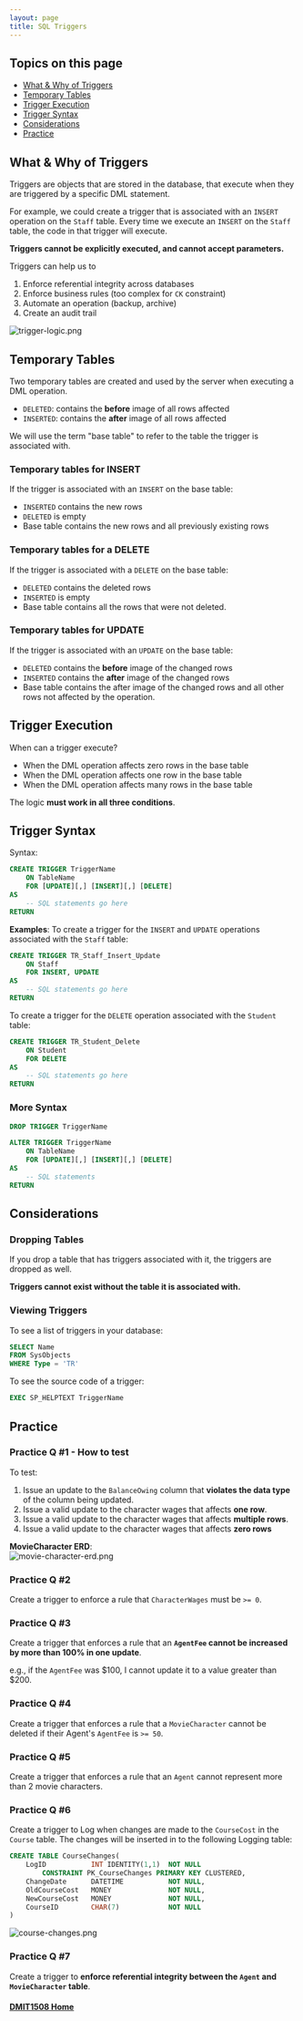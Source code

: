 ```yaml
---
layout: page
title: SQL Triggers
---
```


## Topics on this page
* [What & Why of Triggers](#whatwhy)
* [Temporary Tables](#temp)
* [Trigger Execution](#execute)
* [Trigger Syntax](#syntax)
* [Considerations](#considerations)
* [Practice](#practice)

## <a ID="whatwhy">What & Why of Triggers</a>
Triggers are objects that are stored in the database, that execute when they are triggered by a specific DML statement.

For example, we could create a trigger that is associated with an `INSERT` operation on the `Staff` table. Every time we execute an `INSERT` on the `Staff` table, the code in that trigger will execute.

**Triggers cannot be explicitly executed, and cannot accept parameters.**

Triggers can help us to
1. Enforce referential integrity across databases
2. Enforce business rules (too complex for `CK` constraint)
3. Automate an operation (backup, archive)
4. Create an audit trail

![trigger-logic.png](images/dml-trigger-logic.jpg)

## <a ID="temp">Temporary Tables</a>
Two temporary tables are created and used by the server when executing a DML operation.
* `DELETED`: contains the **before** image of all rows affected
* `INSERTED`: contains the **after** image of all rows affected

We will use the term "base table" to refer to the table the trigger is associated with.

### Temporary tables for INSERT
If the trigger is associated with an `INSERT` on the base table:
* `INSERTED` contains the new rows
* `DELETED` is empty
*  Base table contains the new rows and all previously existing rows

### Temporary tables for a DELETE
If the trigger is associated with a `DELETE` on the base table:
* `DELETED` contains the deleted rows
* `INSERTED` is empty
* Base table contains all the rows that were not deleted.

### Temporary tables for UPDATE
If the trigger is associated with an `UPDATE` on the base table:
* `DELETED` contains the **before** image of the changed rows
* `INSERTED` contains the **after** image of the changed rows
* Base table contains the after image of the changed rows and all other rows not affected by the operation.

## <a ID="execute">Trigger Execution</a>
When can a trigger execute?
* When the DML operation affects zero rows in the base table
* When the DML operation affects one row in the base table
* When the DML operation affects many rows in the base table

The logic **must work in all three conditions**.

## <a ID="syntax">Trigger Syntax</a>
Syntax:

```sql
CREATE TRIGGER TriggerName
    ON TableName
    FOR [UPDATE][,] [INSERT][,] [DELETE]
AS
    -- SQL statements go here
RETURN
```

**Examples**:
To create a trigger for the `INSERT` and `UPDATE` operations associated with the `Staff` table:

```sql
CREATE TRIGGER TR_Staff_Insert_Update
    ON Staff 
    FOR INSERT, UPDATE
AS
    -- SQL statements go here
RETURN
```

To create a trigger for the `DELETE` operation associated with the `Student` table:

```sql
CREATE TRIGGER TR_Student_Delete
    ON Student 
    FOR DELETE	
AS
    -- SQL statements go here
RETURN
```

### More Syntax

```sql
DROP TRIGGER TriggerName

ALTER TRIGGER TriggerName
    ON TableName
    FOR [UPDATE][,] [INSERT][,] [DELETE]	
AS
    -- SQL statements
RETURN
```

## <a ID="considerations">Considerations</a>
### Dropping Tables
If you drop a table that has triggers associated with it, the triggers are dropped as well.

**Triggers cannot exist without the table it is associated with.**

### Viewing Triggers
To see a list of triggers in your database:

```sql
SELECT Name 
FROM SysObjects 
WHERE Type = 'TR'
```

To see the source code of a trigger:

```sql
EXEC SP_HELPTEXT TriggerName
```

## <a ID="practice">Practice</a>
### Practice Q #1 - How to test
To test:
1. Issue an update to the `BalanceOwing` column that **violates the data type** of the column being updated.
2. Issue a valid update to the character wages that affects **one row**.
3. Issue a valid update to the character wages that affects **multiple rows**.
4. Issue a valid update to the character wages that affects **zero rows**

**MovieCharacter ERD**:<br>
![movie-character-erd.png](images/movie-character-erd.png)

### Practice Q #2
Create a trigger to enforce a rule that `CharacterWages` must be `>= 0`.

### Practice Q #3
Create a trigger that enforces a rule that an **`AgentFee` cannot be increased by more than 100% in one update**.

e.g., if the `AgentFee` was $100, I cannot update it to a value greater than $200.

### Practice Q #4
Create a trigger that enforces a rule that a `MovieCharacter` cannot be deleted if their Agent's `AgentFee` is `>= 50`.

### Practice Q #5
Create a trigger that enforces a rule that an `Agent` cannot represent more than 2 movie characters.

### Practice Q #6
Create a trigger to Log when changes are made to the `CourseCost` in the `Course` table. The changes will be inserted in to the following Logging table:

```sql
CREATE TABLE CourseChanges(
    LogID           INT IDENTITY(1,1)  NOT NULL
        CONSTRAINT PK_CourseChanges PRIMARY KEY CLUSTERED,
    ChangeDate      DATETIME           NOT NULL,
    OldCourseCost   MONEY              NOT NULL,
    NewCourseCost   MONEY              NOT NULL,
    CourseID        CHAR(7)            NOT NULL
)
```

![course-changes.png](images/course-changes.png)

### Practice Q #7
Create a trigger to **enforce referential integrity between the `Agent` and `MovieCharacter` table**.

#### [DMIT1508 Home](../)